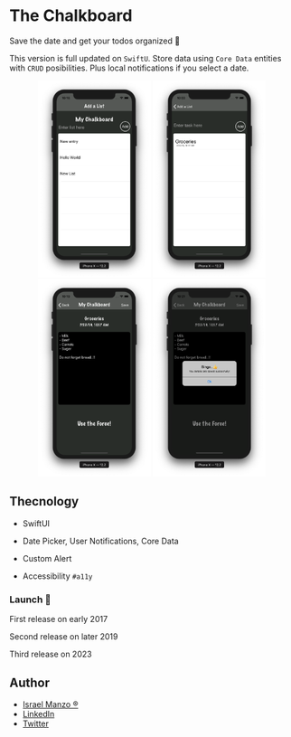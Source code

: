 # The Chalkboard 

Save the date and get your todos organized :iphone:

This version is full updated on ``SwiftU``. Store data using ``Core Data`` entities with ``CRUD`` posibilities. Plus local notifications if you select a date.

<p align="center">
<img src="/img/one.png" width="200"> <img src="/img/two.png" width="200"> <img src="/img/three.png" width="200"> <img src="/img/save.png" width="200">
</p>

## Thecnology

- SwiftUI

- Date Picker, User Notifications, Core Data

- Custom Alert

- Accessibility ``#a11y``

### Launch :rocket:
First release on early 2017

Second release on later 2019

Third release on 2023

## Author
- [Israel Manzo ®](http://israelmanzo.com)
- [LinkedIn](https://www.linkedin.com/in/israel-manzo/) 
- [Twitter](https://twitter.com/israman30)
